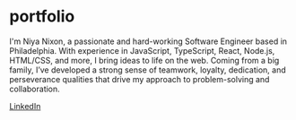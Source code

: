 # portfolio

I'm Niya Nixon, a passionate and hard-working Software Engineer based in Philadelphia. With experience in JavaScript, TypeScript, React, Node.js, HTML/CSS, and more, I bring ideas to life on the web. Coming from a big family, I’ve developed a strong sense of teamwork, loyalty, dedication, and perseverance qualities that drive my approach to problem-solving and collaboration.

<a href='https://www.linkedin.com/in/niya-nixon/edit/forms/summary/new/?profileFormEntryPoint=PROFILE_SECTION'>LinkedIn</a>
